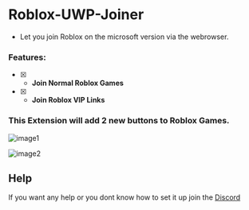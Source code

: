 # Roblox-UWP-Joiner

- Let you join Roblox on the microsoft version via the webrowser.

### Features:
- [x] - **Join Normal Roblox Games**
- [x] - **Join Roblox VIP Links**

### This Extension will add 2 new buttons to Roblox Games.
![image1](https://github.com/Aspectise/Roblox-UWP-Joiner/assets/90333100/9918b476-5cff-49a3-bd54-2a99fe00cfa0)

![image2](https://github.com/Aspectise/Roblox-UWP-Joiner/assets/90333100/03a9a860-ef4d-4a8f-ace4-50c6316183f8)

## Help
If you want any help or you dont know how to set it up join the [Discord](https://discord.gg/deathsniper)
